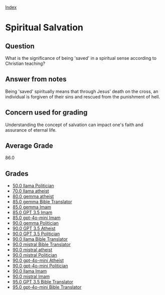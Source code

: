 
[Index](../index.md)
# Spiritual Salvation
## Question
What is the significance of being 'saved' in a spiritual sense according to Christian teaching?

## Answer from notes
Being 'saved' spiritually means that through Jesus' death on the cross, an individual is forgiven of their sins and rescued from the punishment of hell.

## Concern used for grading
Understanding the concept of salvation can impact one's faith and assurance of eternal life.

## Average Grade
86.0

## Grades
 * [50.0 llama Politician](../answers/llama_Politician/Spiritual_Salvation.md)
 * [70.0 llama atheist](../answers/llama_atheist/Spiritual_Salvation.md)
 * [80.0 gemma atheist](../answers/gemma_atheist/Spiritual_Salvation.md)
 * [85.0 gemma Bible Translator](../answers/gemma_Bible_Translator/Spiritual_Salvation.md)
 * [85.0 gemma Imam](../answers/gemma_Imam/Spiritual_Salvation.md)
 * [85.0 GPT 3.5 Imam](../answers/GPT_3.5_Imam/Spiritual_Salvation.md)
 * [85.0 gpt-4o-mini Imam](../answers/gpt-4o-mini_Imam/Spiritual_Salvation.md)
 * [90.0 gemma Politician](../answers/gemma_Politician/Spiritual_Salvation.md)
 * [90.0 GPT 3.5 Atheist](../answers/GPT_3.5_Atheist/Spiritual_Salvation.md)
 * [90.0 GPT 3.5 Politician](../answers/GPT_3.5_Politician/Spiritual_Salvation.md)
 * [90.0 llama Bible Translator](../answers/llama_Bible_Translator/Spiritual_Salvation.md)
 * [90.0 mistral Bible Translator](../answers/mistral_Bible_Translator/Spiritual_Salvation.md)
 * [90.0 mistral atheist](../answers/mistral_atheist/Spiritual_Salvation.md)
 * [90.0 mistral Politician](../answers/mistral_Politician/Spiritual_Salvation.md)
 * [90.0 gpt-4o-mini Atheist](../answers/gpt-4o-mini_Atheist/Spiritual_Salvation.md)
 * [90.0 gpt-4o-mini Politician](../answers/gpt-4o-mini_Politician/Spiritual_Salvation.md)
 * [90.0 llama Imam](../answers/llama_Imam/Spiritual_Salvation.md)
 * [90.0 mistral Imam](../answers/mistral_Imam/Spiritual_Salvation.md)
 * [95.0 GPT 3.5 Bible Translator](../answers/GPT_3.5_Bible_Translator/Spiritual_Salvation.md)
 * [95.0 gpt-4o-mini Bible Translator](../answers/gpt-4o-mini_Bible_Translator/Spiritual_Salvation.md)

